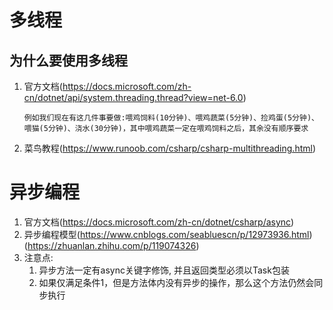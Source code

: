 # 多线程

## 为什么要使用多线程
1. 官方文档(https://docs.microsoft.com/zh-cn/dotnet/api/system.threading.thread?view=net-6.0)
   ``` text
   例如我们现在有这几件事要做:喂鸡饲料(10分钟)、喂鸡蔬菜(5分钟)、捡鸡蛋(5分钟)、喂猫(5分钟)、浇水(30分钟)，其中喂鸡蔬菜一定在喂鸡饲料之后，其余没有顺序要求
   ```
2. 菜鸟教程(https://www.runoob.com/csharp/csharp-multithreading.html)

# 异步编程
1. 官方文档(https://docs.microsoft.com/zh-cn/dotnet/csharp/async)
2. 异步编程模型(https://www.cnblogs.com/seabluescn/p/12973936.html)(https://zhuanlan.zhihu.com/p/119074326)
3. 注意点:
   1. 异步方法一定有async关键字修饰, 并且返回类型必须以Task包装
   2. 如果仅满足条件1，但是方法体内没有异步的操作，那么这个方法仍然会同步执行
